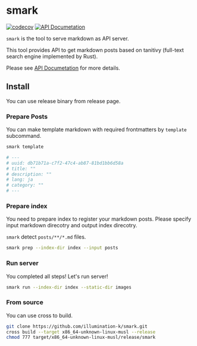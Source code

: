 # smark

[![codecov](https://codecov.io/gh/illumination-k/smark/branch/main/graph/badge.svg?token=3I8IEVXO2Q)](https://codecov.io/gh/illumination-k/smark)
[![API Documetation](https://github.com/illumination-k/smark/actions/workflows/redoc.yml/badge.svg)](https://illumination-k.github.io/smark/)

`smark` is the tool to serve markdown as API server.

This tool provides API to get markdown posts based on tanitivy (full-text search engine implemented by Rust).

Please see [API Documetation](https://illumination-k.github.io/smark/) for more details.

## Install

You can use release binary from release page.

### Prepare Posts

You can make template markdown with required frontmatters by `template` subcommand.

```bash
smark template

# ---
# uuid: db71b71a-c7f2-47c4-ab87-81bd1bb6d58a
# title: ""
# description: ""
# lang: ja
# category: ""
# ---
```

### Prepare index

You need to prepare index to register your markdown posts.
Please specify input markdown direcotry and output index direcotry.

`smark` detect `posts/**/*.md` files.

```bash
smark prep --index-dir index --input posts
```

### Run server

You completed all steps! Let's run server!

```bash
smark run --index-dir index --static-dir images
```

### From source

You can use cross to build.

```bash
git clone https://github.com/illumination-k/smark.git
cross build --target x86_64-unknown-linux-musl --release
chmod 777 target/x86_64-unknown-linux-musl/release/smark
```
